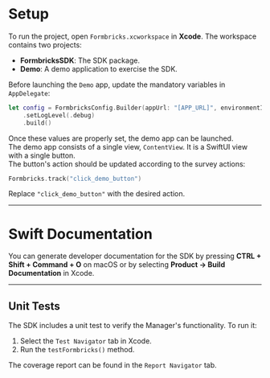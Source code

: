 # Setup

To run the project, open `Formbricks.xcworkspace` in **Xcode**. The workspace contains two projects:

- **FormbricksSDK**: The SDK package.
- **Demo**: A demo application to exercise the SDK.

Before launching the `Demo` app, update the mandatory variables in `AppDelegate`:

```swift
let config = FormbricksConfig.Builder(appUrl: "[APP_URL]", environmentId: "[ENVIRONMENT_ID]")
    .setLogLevel(.debug)
    .build()
```

Once these values are properly set, the demo app can be launched.  
The demo app consists of a single view, `ContentView`. It is a SwiftUI view with a single button.  
The button's action should be updated according to the survey actions:

```swift
Formbricks.track("click_demo_button")
```

Replace `"click_demo_button"` with the desired action.

---

# Swift Documentation

You can generate developer documentation for the SDK by pressing **CTRL + Shift + Command + O** on macOS or by selecting **Product → Build Documentation** in Xcode.

---

## Unit Tests

The SDK includes a unit test to verify the Manager's functionality. To run it:

1. Select the `Test Navigator` tab in Xcode.
2. Run the `testFormbricks()` method.

The coverage report can be found in the `Report Navigator` tab.
